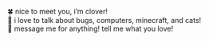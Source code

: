 🍀 nice to meet you, i’m clover!<br>
🐛 i love to talk about bugs, computers, minecraft, and cats!<br>
🌌 message me for anything! tell me what you love!
